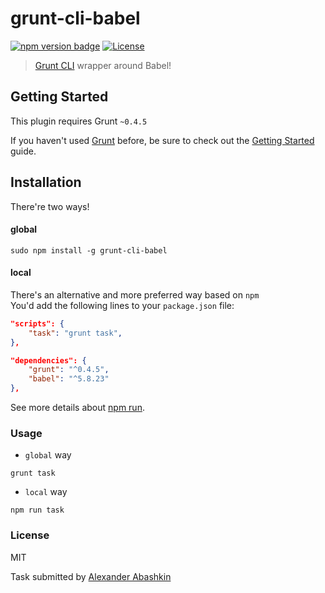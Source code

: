# grunt-cli-babel

[![npm version badge](https://img.shields.io/npm/v/grunt-cli-babel.svg)](https://www.npmjs.org/package/grunt-cli-babel)
[![License](https://img.shields.io/badge/license-MIT-brightgreen.svg)](LICENSE.txt)


> [Grunt CLI](http://gruntjs.com/using-the-cli) wrapper around Babel!


## Getting Started

This plugin requires Grunt `~0.4.5`

If you haven't used [Grunt](http://gruntjs.com/) before, be sure to check out the [Getting Started](http://gruntjs.com/getting-started) guide.


## Installation

There're two ways!

#### global


```shell
sudo npm install -g grunt-cli-babel
```

#### local

There's an alternative and more preferred way based on `npm` <br />
You'd add the following lines to your `package.json` file:

```json
"scripts": {
	"task": "grunt task",
},

"dependencies": { 
	"grunt": "^0.4.5",
	"babel": "^5.8.23"
},
```

See more details about [npm run](https://docs.npmjs.com/misc/scripts).


### Usage

* `global` way 

```
grunt task
```

* `local` way

```
npm run task
```

### License

MIT

Task submitted by [Alexander Abashkin](https://github.com/monolithed)
